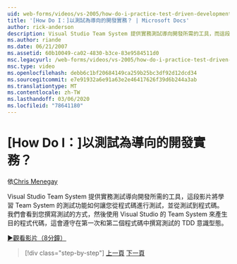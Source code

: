 ```yaml
---
uid: web-forms/videos/vs-2005/how-do-i-practice-test-driven-development
title: '[How Do I：]以測試為導向的開發實務？ | Microsoft Docs'
author: rick-anderson
description: Visual Studio Team System 提供實務測試導向開發所需的工具，而這段影片我們將學習 Team System 的測試功能 。
ms.author: riande
ms.date: 06/21/2007
ms.assetid: 60b10049-ca02-4830-b3ce-83e9584511d0
msc.legacyurl: /web-forms/videos/vs-2005/how-do-i-practice-test-driven-development
msc.type: video
ms.openlocfilehash: debb6c1bf20684149ca259b25bc3df92d12dcd34
ms.sourcegitcommit: e7e91932a6e91a63e2e46417626f39d6b244a3ab
ms.translationtype: MT
ms.contentlocale: zh-TW
ms.lasthandoff: 03/06/2020
ms.locfileid: "78641180"
---
```

# <a name="how-do-i-practice-test-driven-development"></a>[How Do I：]以測試為導向的開發實務？

依[Chris Menegay](https://twitter.com/CMenegay)

Visual Studio Team System 提供實務測試導向開發所需的工具，這段影片將學習 Team System 的測試功能如何讓您從程式碼進行測試，並從測試到程式碼。 我們會看到您撰寫測試的方式，然後使用 Visual Studio 的 Team System 來產生目的程式代碼，這會遵守在第一次和第二個程式碼中撰寫測試的 TDD 意識型態。

[&#9654;觀看影片（8分鐘）](https://channel9.msdn.com/Blogs/ASP-NET-Site-Videos/how-do-i-practice-test-driven-development)

> [!div class="step-by-step"]
> [上一頁](how-do-i-write-code-more-quickly-with-unit-tests.md)
> [下一頁](how-do-i-load-test-a-web-application.md)
